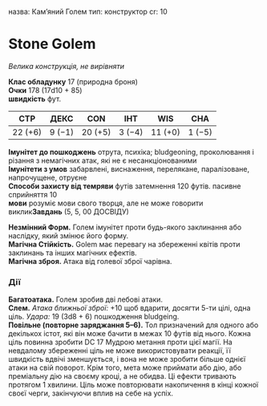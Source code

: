 назва: Кам’яний Голем тип: конструктор cr: 10

# Stone Golem
_Велика конструкція, не вирівняти_

**Клас обладунку** 17 (природна броня)    
**Очки** 178 (17d10 + 85)    
**швидкість** фут.

| СТР     | ДЕКС   | CON     | ІНТ    | WIS     | CHA    |
| ------- | ------ | ------- | ------ | ------- | ------ |
| 22 (+6) | 9 (−1) | 20 (+5) | 3 (−4) | 11 (+0) | 1 (−5) |

**Імунітет до пошкоджень** отрута, психіка; bludgeoning, проколювання і різання з немагічних атак, які не є несанкціонованими    
**Імунітети з умов** забарвлені, виснаження, перелякане, паралізоване, напрочущене, отруєне    
**Способи захисту від темряви** футів затемнення 120 футів. пасивне сприйняття 10    
**мови** розуміє мови свого творця, але не може говорити    
виклик**Завдань** (5, 5, 00 ДОСВІДУ)

**Незмінний Форм.** Голем імунітет проти будь-якого заклинання або наслідку, який змінює його форму.    
**Магічна Стійкість.** Golem має перевагу на збереженні квітів проти заклинань та інших магічних ефектів.    
**Магічна зброя.** Атака від голевої зброї чарівна.

### Дії
**Багатоатака.** Голем зробив дві лебові атаки.    
**Слем.** _Атака ближньої зброї:_ +10 щоб вдарити, досягти 5-ти цілі, одна ціль. _Удара:_ 19 (3d8 + 6) пошкодження bludgeing.    
**Повільне (повторне заряджання 5–6).** Тол призначений для одного або декількох істот, які він може бачити в межах 10 футів від нього. Кожна ціль повинна зробити DC 17 Мудрою метання проти цієї магії. На невдалому збереженні ціль не може використовувати реакції, її швидкість вдвічі зменшується, і вона не може зробити більше однієї атаки на свій поворот. Крім того, мета може приймати або дію, або преміальну дію на своєму кроці, а не обидва. Ці ефекти тривають протягом 1 хвилини. Ціль може повторювати накопичення в кінці кожної своєї черги, закінчуючи вплив на себе на успіх.